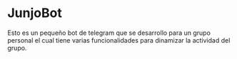 
# JunjoBot

Esto es un pequeño bot de telegram que se desarrollo para un grupo personal el cual tiene varias funcionalidades para dinamizar la actividad del grupo.
